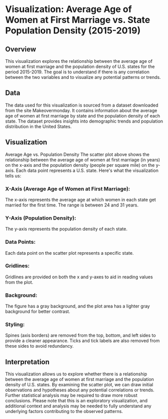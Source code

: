 # Visualization: Average Age of Women at First Marriage vs. State Population Density (2015-2019)
## Overview
This visualization explores the relationship between the average age of women at first marriage and the population density of U.S. states for the period 2015-2019. The goal is to understand if there is any correlation between the two variables and to visualize any potential patterns or trends.

## Data
The data used for this visualization is sourced from a dataset downloaded from the site Makeovermonday. It contains information about the average age of women at first marriage by state and the population density of each state. The dataset provides insights into demographic trends and population distribution in the United States.

## Visualization
Average Age vs. Population Density
The scatter plot above shows the relationship between the average age of women at first marriage (in years) on the x-axis and the population density (people per square mile) on the y-axis. Each data point represents a U.S. state. Here's what the visualization tells us:

### X-Axis (Average Age of Women at First Marriage): 
The x-axis represents the average age at which women in each state get married for the first time. The range is between 24 and 31 years.

### Y-Axis (Population Density): 
The y-axis represents the population density of each state.

### Data Points: 
Each data point on the scatter plot represents a specific state. 

### Gridlines: 
Gridlines are provided on both the x and y-axes to aid in reading values from the plot.

### Background: 
The figure has a gray background, and the plot area has a lighter gray background for better contrast.

### Styling: 
Spines (axis borders) are removed from the top, bottom, and left sides to provide a cleaner appearance. Ticks and tick labels are also removed from these sides to avoid redundancy.

## Interpretation
This visualization allows us to explore whether there is a relationship between the average age of women at first marriage and the population density of U.S. states. By examining the scatter plot, we can draw initial observations and hypotheses about any potential correlations or trends. Further statistical analysis may be required to draw more robust conclusions.
Please note that this is an exploratory visualization, and additional context and analysis may be needed to fully understand any underlying factors contributing to the observed patterns.

